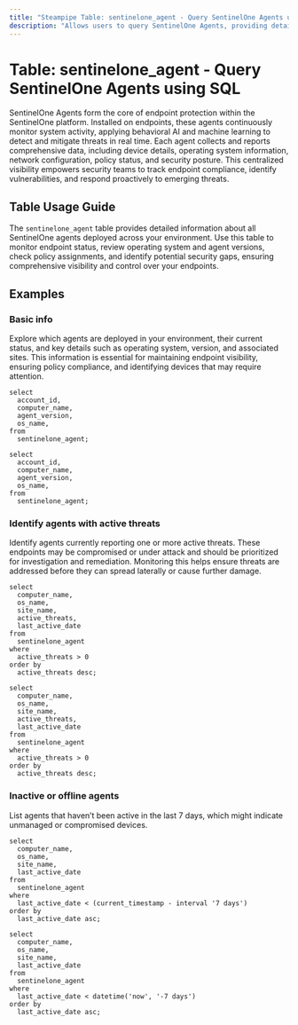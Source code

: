 ```yaml
---
title: "Steampipe Table: sentinelone_agent - Query SentinelOne Agents using SQL"
description: "Allows users to query SentinelOne Agents, providing detailed information about agents across the SentinelOne platform."
---
```


# Table: sentinelone_agent - Query SentinelOne Agents using SQL

SentinelOne Agents form the core of endpoint protection within the SentinelOne platform. Installed on endpoints, these agents continuously monitor system activity, applying behavioral AI and machine learning to detect and mitigate threats in real time. Each agent collects and reports comprehensive data, including device details, operating system information, network configuration, policy status, and security posture. This centralized visibility empowers security teams to track endpoint compliance, identify vulnerabilities, and respond proactively to emerging threats.

## Table Usage Guide

The `sentinelone_agent` table provides detailed information about all SentinelOne agents deployed across your environment. Use this table to monitor endpoint status, review operating system and agent versions, check policy assignments, and identify potential security gaps, ensuring comprehensive visibility and control over your endpoints.

## Examples

### Basic info
Explore which agents are deployed in your environment, their current status, and key details such as operating system, version, and associated sites. This information is essential for maintaining endpoint visibility, ensuring policy compliance, and identifying devices that may require attention.

```sql+postgres
select
  account_id,
  computer_name,
  agent_version,
  os_name,
from
  sentinelone_agent;
```

```sql+sqlite
select
  account_id,
  computer_name,
  agent_version,
  os_name,
from
  sentinelone_agent;
```

### Identify agents with active threats
Identify agents currently reporting one or more active threats. These endpoints may be compromised or under attack and should be prioritized for investigation and remediation. Monitoring this helps ensure threats are addressed before they can spread laterally or cause further damage.

```sql+postgres
select
  computer_name,
  os_name,
  site_name,
  active_threats,
  last_active_date
from
  sentinelone_agent
where
  active_threats > 0
order by
  active_threats desc;
```

```sql+sqlite
select
  computer_name,
  os_name,
  site_name,
  active_threats,
  last_active_date
from
  sentinelone_agent
where
  active_threats > 0
order by
  active_threats desc;
```

### Inactive or offline agents
List agents that haven’t been active in the last 7 days, which might indicate unmanaged or compromised devices.

```sql+postgres
select
  computer_name,
  os_name,
  site_name,
  last_active_date
from
  sentinelone_agent
where
  last_active_date < (current_timestamp - interval '7 days')
order by
  last_active_date asc;
```

```sql+sqlite
select
  computer_name,
  os_name,
  site_name,
  last_active_date
from
  sentinelone_agent
where
  last_active_date < datetime('now', '-7 days')
order by
  last_active_date asc;
```




